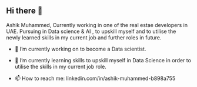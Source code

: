 ## Hi there 👋 

Ashik Muhammed, Currently working in one of the real estae developers in UAE. Pursuing in Data science & AI , to upskill myself and to utilise the newly learned skills in my current job and further roles in future.

- 🔭 I’m currently working on to become a Data scientist.
  
- 🌱 I’m currently learning skills to upskill myself in Data Science in order to utilise the skills in my current job role.

- 📫 How to reach me: linkedin.com/in/ashik-muhammed-b898a755 
